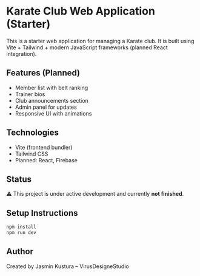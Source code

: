
# Karate Club Web Application (Starter)

This is a starter web application for managing a Karate club. It is built using Vite + Tailwind + modern JavaScript frameworks (planned React integration).

## Features (Planned)
- Member list with belt ranking
- Trainer bios
- Club announcements section
- Admin panel for updates
- Responsive UI with animations

## Technologies
- Vite (frontend bundler)
- Tailwind CSS
- Planned: React, Firebase

## Status
⚠️ This project is under active development and currently **not finished**.

## Setup Instructions
```bash
npm install
npm run dev
```

## Author
Created by Jasmin Kustura – VirusDesigneStudio
